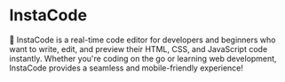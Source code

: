 # InstaCode
🚀 InstaCode is a real-time code editor for developers and beginners who want to write, edit, and preview their HTML, CSS, and JavaScript code instantly. Whether you're coding on the go or learning web development, InstaCode provides a seamless and mobile-friendly experience!
